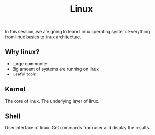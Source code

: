 <h1 align="center">
  Linux
</h1>

<br />

In this session, we are going to learn Linux operating system. Everything from linux basics 
to linux architecture.

## Why linux?

- Large community
- Big amount of systems are running on linux
- Useful tools

## Kernel

The core of linux. The underlying layer of linux.

## Shell

User interface of linux. Get commands from user and display the results.